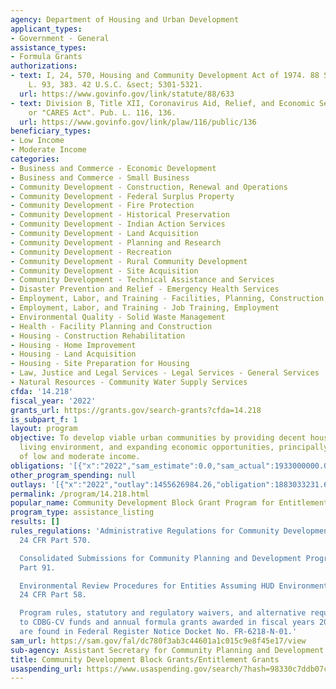 ```yaml
---
agency: Department of Housing and Urban Development
applicant_types:
- Government - General
assistance_types:
- Formula Grants
authorizations:
- text: I, 24, 570, Housing and Community Development Act of 1974. 88 Stat. 633. Pub.
    L. 93, 383. 42 U.S.C. &sect; 5301-5321.
  url: https://www.govinfo.gov/link/statute/88/633
- text: Division B, Title XII, Coronavirus Aid, Relief, and Economic Security Act
    or "CARES Act". Pub. L. 116, 136.
  url: https://www.govinfo.gov/link/plaw/116/public/136
beneficiary_types:
- Low Income
- Moderate Income
categories:
- Business and Commerce - Economic Development
- Business and Commerce - Small Business
- Community Development - Construction, Renewal and Operations
- Community Development - Federal Surplus Property
- Community Development - Fire Protection
- Community Development - Historical Preservation
- Community Development - Indian Action Services
- Community Development - Land Acquisition
- Community Development - Planning and Research
- Community Development - Recreation
- Community Development - Rural Community Development
- Community Development - Site Acquisition
- Community Development - Technical Assistance and Services
- Disaster Prevention and Relief - Emergency Health Services
- Employment, Labor, and Training - Facilities, Planning, Construction, and Equipment
- Employment, Labor, and Training - Job Training, Employment
- Environmental Quality - Solid Waste Management
- Health - Facility Planning and Construction
- Housing - Construction Rehabilitation
- Housing - Home Improvement
- Housing - Land Acquisition
- Housing - Site Preparation for Housing
- Law, Justice and Legal Services - Legal Services - General Services
- Natural Resources - Community Water Supply Services
cfda: '14.218'
fiscal_year: '2022'
grants_url: https://grants.gov/search-grants?cfda=14.218
is_subpart_f: 1
layout: program
objective: To develop viable urban communities by providing decent housing, a suitable
  living environment, and expanding economic opportunities, principally for persons
  of low and moderate income.
obligations: '[{"x":"2022","sam_estimate":0.0,"sam_actual":1933000000.0,"usa_spending_actual":1908432761.61},{"x":"2023","sam_estimate":2251000000.0,"sam_actual":0.0,"usa_spending_actual":2768786400.36},{"x":"2024","sam_estimate":2461000000.0,"sam_actual":0.0,"usa_spending_actual":1976861217.61}]'
other_program_spending: null
outlays: '[{"x":"2022","outlay":1455626984.26,"obligation":1883033231.62},{"x":"2023","outlay":1468692296.05,"obligation":2769119176.98},{"x":"2024","outlay":208160860.6,"obligation":1977358730.46}]'
permalink: /program/14.218.html
popular_name: Community Development Block Grant Program for Entitlement Communities.
program_type: assistance_listing
results: []
rules_regulations: 'Administrative Regulations for Community Development Block Grants,
  24 CFR Part 570.

  Consolidated Submissions for Community Planning and Development Programs, 24 CFR
  Part 91.

  Environmental Review Procedures for Entities Assuming HUD Environmental Responsibilities,
  24 CFR Part 58.

  Program rules, statutory and regulatory waivers, and alternative requirements applicable
  to CDBG-CV funds and annual formula grants awarded in fiscal years 2019 and 2020
  are found in Federal Register Notice Docket No. FR-6218-N-01.'
sam_url: https://sam.gov/fal/dc780f3ab3c44601a1c015c9e8f45e17/view
sub-agency: Assistant Secretary for Community Planning and Development
title: Community Development Block Grants/Entitlement Grants
usaspending_url: https://www.usaspending.gov/search/?hash=98330c7ddb07ca23b1a6d0b60b32f84c
---
```

